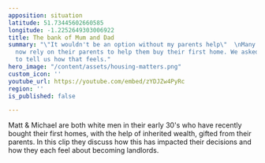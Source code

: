 ```yaml
---
apposition: situation
latitude: 51.73445602660585
longitude: -1.2252649303006922
title: The bank of Mum and Dad
summary: "\"It wouldn't be an option without my parents help\"  \nMany young people
  now rely on their parents to help them buy their first home. We asked Matt and Michael
  to tell us how that feels."
hero_image: "/content/assets/housing-matters.png"
custom_icon: ''
youtube_url: https://youtube.com/embed/zYDJZw4PyRc
region: ''
is_published: false

---
```

Matt & Michael are both white men in their early 30's who have recently bought their first homes, with the help of inherited wealth, gifted from their parents. In this clip they discuss how this has impacted their decisions and how they each feel about becoming landlords.
